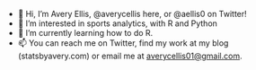 - 👋 Hi, I’m Avery Ellis, @averycellis here, or @aellis0 on Twitter!
- 👀 I’m interested in sports analytics, with R and Python
- 🌱 I’m currently learning how to do R.
- 📫 You can reach me on Twitter, find my work at my blog (statsbyavery.com) or email me at averycellis01@gmail.com.
